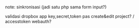 note:
sinkronisasi (jadi satu php sama form input?)

validasi dropbox app key,secret,token pas create&edit project? / accesstoken webauth?